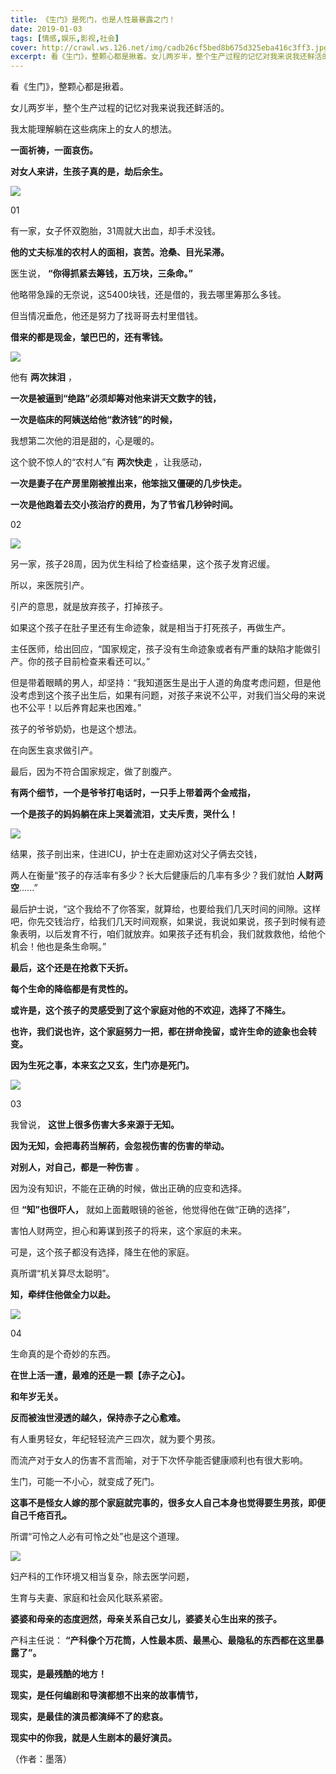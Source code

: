 ```yaml
---
title: 《生门》是死门，也是人性最暴露之门！
date: 2019-01-03
tags: [情感,娱乐,影视,社会]
cover: http://crawl.ws.126.net/img/cadb26cf5bed8b675d325eba416c3ff3.jpg
excerpt: 看《生门》，整颗心都是揪着。女儿两岁半，整个生产过程的记忆对我来说我还鲜活的。我太能理解躺在这些病床上的女人的想法。**一面祈祷，一面哀伤。****对女人来讲，生孩子真的是，劫后余生。**![](http://crawl
---
```

看《生门》，整颗心都是揪着。

女儿两岁半，整个生产过程的记忆对我来说我还鲜活的。

我太能理解躺在这些病床上的女人的想法。

**一面祈祷，一面哀伤。**

**对女人来讲，生孩子真的是，劫后余生。**

![](http://crawl.ws.126.net/img/cadb26cf5bed8b675d325eba416c3ff3.jpg)  

01

有一家，女子怀双胞胎，31周就大出血，却手术没钱。

**他的丈夫标准的农村人的面相，哀苦。沧桑、目光呆滞。**

医生说， **“你得抓紧去筹钱，五万块，三条命。”**

他略带急躁的无奈说，这5400块钱，还是借的，我去哪里筹那么多钱。

但当情况垂危，他还是努力了找哥哥去村里借钱。

**借来的都是现金，皱巴巴的，还有零钱。**

![](http://crawl.ws.126.net/img/492a9885f16b2fb8c9bf8e5e8de54b7f.jpg)  

他有 **两次抹泪** ，

**一次是被逼到“绝路”必须却筹对他来讲天文数字的钱，**

**一次是临床的阿姨送给他“救济钱”的时候，**

我想第二次他的泪是甜的，心是暖的。

这个貌不惊人的“农村人”有 **两次快走** ，让我感动，

**一次是妻子在产房里刚被推出来，他笨拙又僵硬的几步快走。**

**一次是他跑着去交小孩治疗的费用，为了节省几秒钟时间。**

02

![](http://crawl.ws.126.net/img/af9f9032a21e745db75c8fb2f53f9828.jpg)  

另一家，孩子28周，因为优生科给了检查结果，这个孩子发育迟缓。

所以，来医院引产。

引产的意思，就是放弃孩子，打掉孩子。

如果这个孩子在肚子里还有生命迹象，就是相当于打死孩子，再做生产。

主任医师，给出回应，“国家规定，孩子没有生命迹象或者有严重的缺陷才能做引产。你的孩子目前检查来看还可以。”

但是带着眼睛的男人，却坚持：“我知道医生是出于人道的角度考虑问题，但是他没考虑到这个孩子出生后，如果有问题，对孩子来说不公平，对我们当父母的来说也不公平！以后养育起来也困难。”

孩子的爷爷奶奶，也是这个想法。

在向医生哀求做引产。

最后，因为不符合国家规定，做了剖腹产。

**有两个细节，一个是爷爷打电话时，一只手上带着两个金戒指，**

**一个是孩子的妈妈躺在床上哭着流泪，丈夫斥责，哭什么！**

![](http://crawl.ws.126.net/img/a7e320c3dbfd516cf51574d8000ebb1e.jpg)  

结果，孩子剖出来，住进ICU，护士在走廊劝这对父子俩去交钱，

两人在衡量“孩子的存活率有多少？长大后健康后的几率有多少？我们就怕 **人财两空**......”

最后护士说，“这个我给不了你答案，就算给，也要给我们几天时间的间隙。这样吧，你先交钱治疗，给我们几天时间观察，如果说，我说如果说，孩子到时候有迹象表明，以后发育不行，咱们就放弃。如果孩子还有机会，我们就救救他，给他个机会！他也是条生命啊。”

**最后，这个还是在抢救下夭折。**

**每个生命的降临都是有灵性的。**

**或许是，这个孩子的灵感受到了这个家庭对他的不欢迎，选择了不降生。**

**也许，我们说也许，这个家庭努力一把，都在拼命挽留，或许生命的迹象也会转变。**

**因为生死之事，本来玄之又玄，生门亦是死门。**

![](http://crawl.ws.126.net/img/a945cc6983ee2c554f8ade9285e0807f.jpg)  

03

我曾说， **这世上很多伤害大多来源于无知。**

**因为无知，会把毒药当解药，会忽视伤害的伤害的举动。**

**对别人，对自己，都是一种伤害** 。

因为没有知识，不能在正确的时候，做出正确的应变和选择。

但 **“知”也很吓人，** 就如上面戴眼镜的爸爸，他觉得他在做“正确的选择”，

害怕人财两空，担心和筹谋到孩子的将来，这个家庭的未来。

可是，这个孩子都没有选择，降生在他的家庭。

真所谓“机关算尽太聪明”。

**知，牵绊住他做全力以赴。**

![](http://crawl.ws.126.net/img/eb030dba89090bf24618116138b8f9d8.jpg)  

04

生命真的是个奇妙的东西。

**在世上活一遭，最难的还是一颗【赤子之心】。**

**和年岁无关。**

**反而被浊世浸透的越久，保持赤子之心愈难。**

有人重男轻女，年纪轻轻流产三四次，就为要个男孩。

而流产对于女人的伤害不言而喻，对于下次怀孕能否健康顺利也有很大影响。

生门，可能一不小心，就变成了死门。

**这事不是怪女人嫁的那个家庭就完事的，很多女人自己本身也觉得要生男孩，即便自己千疮百孔。**

所谓“可怜之人必有可怜之处”也是这个道理。

![](http://crawl.ws.126.net/img/7f70df5b4ad8666dcf8d9ffc3b3726e2.jpg)  

妇产科的工作环境又相当复杂，除去医学问题，

生育与夫妻、家庭和社会风化联系紧密。

**婆婆和母亲的态度迥然，母亲关系自己女儿，婆婆关心生出来的孩子。**

产科主任说： **“产科像个万花筒，人性最本质、最黑心、最隐私的东西都在这里暴露了”。**

**现实，是最残酷的地方！**

**现实，是任何编剧和导演都想不出来的故事情节，**

**现实，是最佳的演员都演绎不了的悲哀。**

**现实中的你我，就是人生剧本的最好演员。**

（作者：墨落）

